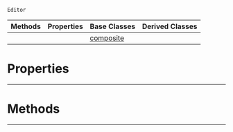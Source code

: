  `Editor`

|Methods|Properties|Base Classes|Derived Classes|
|---|---|---|---|
| | |[composite](https://plasmaengine.github.io/PlasmaDocs/Plasma1/C++/code_reference/class_reference/composite.markdown)| |


 #  Properties


---  
 #  Methods


---  
 

 